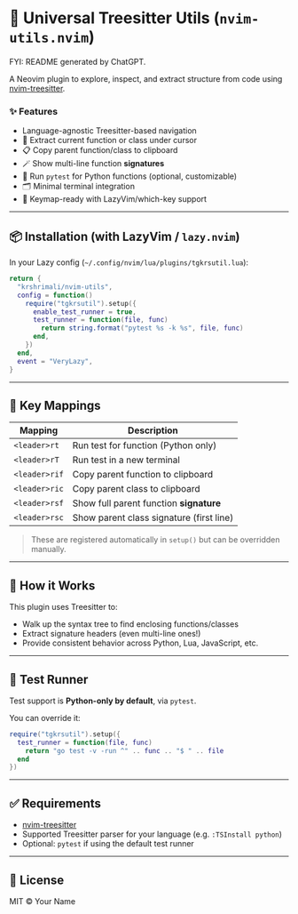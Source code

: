 # 🌳 Universal Treesitter Utils (`nvim-utils.nvim`)

FYI: README generated by ChatGPT.

A Neovim plugin to explore, inspect, and extract structure from code using [nvim-treesitter](https://github.com/nvim-treesitter/nvim-treesitter). 

### ✨ Features

- Language-agnostic Treesitter-based navigation
- 🧠 Extract current function or class under cursor
- 📋 Copy parent function/class to clipboard
- 🪄 Show multi-line function **signatures**
- 🧪 Run `pytest` for Python functions (optional, customizable)
- 🗂 Minimal terminal integration
- 🔑 Keymap-ready with LazyVim/which-key support

---

## 📦 Installation (with LazyVim / `lazy.nvim`)

In your Lazy config (`~/.config/nvim/lua/plugins/tgkrsutil.lua`):

```lua
return {
  "krshrimali/nvim-utils",
  config = function()
    require("tgkrsutil").setup({
      enable_test_runner = true,
      test_runner = function(file, func)
        return string.format("pytest %s -k %s", file, func)
      end,
    })
  end,
  event = "VeryLazy",
}
```

---

## 🔑 Key Mappings

| Mapping         | Description                                  |
|----------------|----------------------------------------------|
| `<leader>rt`   | Run test for function (Python only)           |
| `<leader>rT`   | Run test in a new terminal                    |
| `<leader>rif`  | Copy parent function to clipboard             |
| `<leader>ric`  | Copy parent class to clipboard                |
| `<leader>rsf`  | Show full parent function **signature**       |
| `<leader>rsc`  | Show parent class signature (first line)      |

> These are registered automatically in `setup()` but can be overridden manually.

---

## 🧠 How it Works

This plugin uses Treesitter to:
- Walk up the syntax tree to find enclosing functions/classes
- Extract signature headers (even multi-line ones!)
- Provide consistent behavior across Python, Lua, JavaScript, etc.

---

## 🧪 Test Runner

Test support is **Python-only by default**, via `pytest`.

You can override it:

```lua
require("tgkrsutil").setup({
  test_runner = function(file, func)
    return "go test -v -run ^" .. func .. "$ " .. file
  end
})
```

---

## ✅ Requirements

- [nvim-treesitter](https://github.com/nvim-treesitter/nvim-treesitter)
- Supported Treesitter parser for your language (e.g. `:TSInstall python`)
- Optional: `pytest` if using the default test runner

---

## 🪪 License

MIT © Your Name

